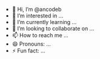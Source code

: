 - 👋 Hi, I’m @ancodeb
- 👀 I’m interested in ...
- 🌱 I’m currently learning ...
- 💞️ I’m looking to collaborate on ...
- 📫 How to reach me ...
- 😄 Pronouns: ...
- ⚡ Fun fact: ...

<!---
ancodeb/ancodeb is a ✨ special ✨ repository because its `README.md` (this file) appears on your GitHub profile.
You can click the Preview link to take a look at your changes.
--->
